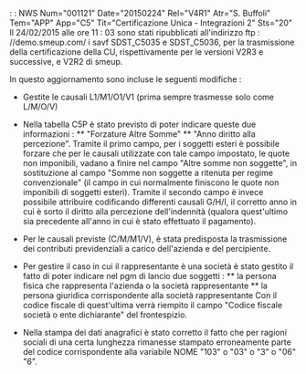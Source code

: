  :  : NWS Num="001121" Date="20150224" Rel="V4R1" Atr="S. Buffoli" Tem="APP" App="C5" Tit="Certificazione Unica - Integrazioni 2" Sts="20"
Il 24/02/2015 alle ore 11 : 03 sono stati ripubblicati all'indirizzo ftp : //demo.smeup.com/ i savf SDST_C5035 e SDST_C5036, per la trasmissione della certificazione della CU, rispettivamente per le
versioni V2R3 e successive, e V2R2 di smeup.

In questo aggiornamento sono incluse le seguenti modifiche : 

* Gestite le causali L1/M1/O1/V1 (prima sempre trasmesse solo come L/M/O/V) 
* Nella tabella C5P è stato previsto di poter indicare queste due informazioni : 
** "Forzature Altre Somme"
** "Anno diritto alla percezione".
Tramite il primo campo, per i soggetti esteri è possibile forzare che per le causali utilizzate con tale campo impostato, le quote non imponibili, vadano a finire nel campo "Altre somme non soggette", in sostituzione al campo "Somme non soggette a ritenuta per regime convenzionale" (il campo in cui normalmente finiscono le quote non imponibili di soggetti esteri).
Tramite il secondo campo è invece possibile attribuire codificando differenti causali G/H/I, il corretto anno in cui è sorto il diritto alla percezione dell'indennità (qualora quest'ultimo sia precedente all'anno in cui è stato effettuato il pagamento).

* Per le causali previste (C/M/M1/V), è stata predisposta la trasmissione dei contributi previdenziali a carico dell'azienda e del percipiente.

* Per gestire il caso in cui il rappresentante è una società è stato gestito il fatto di poter indicare nel pgm di lancio due soggetti : 
** la persona fisica che rappresenta l'azienda o la società rappresentante ** la persona giuridica corrispondente alla società rappresentante
Con il codice fiscale di quest'ultima verrà riempito il campo "Codice fiscale società o ente dichiarante" del frontespizio.

* Nella stampa dei dati anagrafici è stato corretto il fatto che per ragioni sociali di una certa lunghezza rimanesse stampato erroneamente parte del codice corrispondente alla variabile NOME "103" o "03" o "3" o "06" "6".


